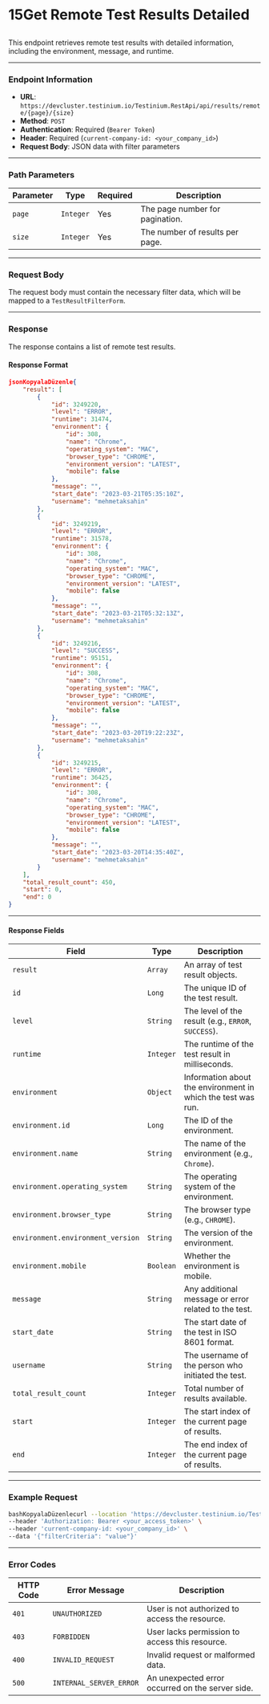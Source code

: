 # 15Get Remote Test Results Detailed

##

This endpoint retrieves remote test results with detailed information, including the environment, message, and runtime.

***

### Endpoint Information

* **URL**: `https://devcluster.testinium.io/Testinium.RestApi/api/results/remote/{page}/{size}`
* **Method**: `POST`
* **Authentication**: Required (`Bearer Token`)
* **Header**: Required (`current-company-id: <your_company_id>`)
* **Request Body**: JSON data with filter parameters

***

### Path Parameters

| Parameter | Type      | Required | Description                     |
| --------- | --------- | -------- | ------------------------------- |
| `page`    | `Integer` | Yes      | The page number for pagination. |
| `size`    | `Integer` | Yes      | The number of results per page. |

***

### Request Body

The request body must contain the necessary filter data, which will be mapped to a `TestResultFilterForm`.

***

### Response

The response contains a list of remote test results.

#### Response Format

```json
jsonKopyalaDüzenle{
    "result": [
        {
            "id": 3249220,
            "level": "ERROR",
            "runtime": 31474,
            "environment": {
                "id": 308,
                "name": "Chrome",
                "operating_system": "MAC",
                "browser_type": "CHROME",
                "environment_version": "LATEST",
                "mobile": false
            },
            "message": "",
            "start_date": "2023-03-21T05:35:10Z",
            "username": "mehmetaksahin"
        },
        {
            "id": 3249219,
            "level": "ERROR",
            "runtime": 31578,
            "environment": {
                "id": 308,
                "name": "Chrome",
                "operating_system": "MAC",
                "browser_type": "CHROME",
                "environment_version": "LATEST",
                "mobile": false
            },
            "message": "",
            "start_date": "2023-03-21T05:32:13Z",
            "username": "mehmetaksahin"
        },
        {
            "id": 3249216,
            "level": "SUCCESS",
            "runtime": 95151,
            "environment": {
                "id": 308,
                "name": "Chrome",
                "operating_system": "MAC",
                "browser_type": "CHROME",
                "environment_version": "LATEST",
                "mobile": false
            },
            "message": "",
            "start_date": "2023-03-20T19:22:23Z",
            "username": "mehmetaksahin"
        },
        {
            "id": 3249215,
            "level": "ERROR",
            "runtime": 36425,
            "environment": {
                "id": 308,
                "name": "Chrome",
                "operating_system": "MAC",
                "browser_type": "CHROME",
                "environment_version": "LATEST",
                "mobile": false
            },
            "message": "",
            "start_date": "2023-03-20T14:35:40Z",
            "username": "mehmetaksahin"
        }
    ],
    "total_result_count": 450,
    "start": 0,
    "end": 0
}
```

***

#### Response Fields

| Field                             | Type      | Description                                                  |
| --------------------------------- | --------- | ------------------------------------------------------------ |
| `result`                          | `Array`   | An array of test result objects.                             |
| `id`                              | `Long`    | The unique ID of the test result.                            |
| `level`                           | `String`  | The level of the result (e.g., `ERROR`, `SUCCESS`).          |
| `runtime`                         | `Integer` | The runtime of the test result in milliseconds.              |
| `environment`                     | `Object`  | Information about the environment in which the test was run. |
| `environment.id`                  | `Long`    | The ID of the environment.                                   |
| `environment.name`                | `String`  | The name of the environment (e.g., `Chrome`).                |
| `environment.operating_system`    | `String`  | The operating system of the environment.                     |
| `environment.browser_type`        | `String`  | The browser type (e.g., `CHROME`).                           |
| `environment.environment_version` | `String`  | The version of the environment.                              |
| `environment.mobile`              | `Boolean` | Whether the environment is mobile.                           |
| `message`                         | `String`  | Any additional message or error related to the test.         |
| `start_date`                      | `String`  | The start date of the test in ISO 8601 format.               |
| `username`                        | `String`  | The username of the person who initiated the test.           |
| `total_result_count`              | `Integer` | Total number of results available.                           |
| `start`                           | `Integer` | The start index of the current page of results.              |
| `end`                             | `Integer` | The end index of the current page of results.                |

***

### Example Request

```bash
bashKopyalaDüzenlecurl --location 'https://devcluster.testinium.io/Testinium.RestApi/api/results/remote/1/15' \
--header 'Authorization: Bearer <your_access_token>' \
--header 'current-company-id: <your_company_id>' \
--data '{"filterCriteria": "value"}'
```

***

### Error Codes

| HTTP Code | Error Message           | Description                                      |
| --------- | ----------------------- | ------------------------------------------------ |
| `401`     | `UNAUTHORIZED`          | User is not authorized to access the resource.   |
| `403`     | `FORBIDDEN`             | User lacks permission to access this resource.   |
| `400`     | `INVALID_REQUEST`       | Invalid request or malformed data.               |
| `500`     | `INTERNAL_SERVER_ERROR` | An unexpected error occurred on the server side. |
